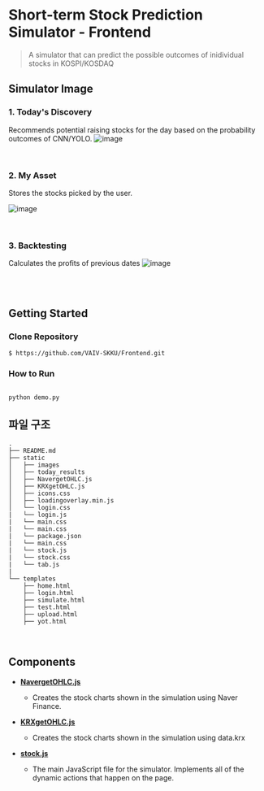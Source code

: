
# Short-term Stock Prediction Simulator - Frontend

> A simulator that can predict the possible outcomes of inidividual stocks in KOSPI/KOSDAQ

## Simulator Image

### 1. Today's Discovery
Recommends potential raising stocks for the day based on the probability outcomes of CNN/YOLO.
![image](https://user-images.githubusercontent.com/68769481/209825811-df515f0e-57eb-43f5-a73c-bafca8b75e95.png)


<br />

### 2. My Asset
Stores the stocks picked by the user.

![image](https://user-images.githubusercontent.com/68769481/209825905-a9ac34de-f23b-41d9-8a2b-04db658527d7.png)


<br />

### 3. Backtesting
Calculates the profits of previous dates
![image](https://user-images.githubusercontent.com/68769481/209825890-6f2da53f-21ba-461f-a195-54368ae737f6.png)




<br />


<br />

## Getting Started

### Clone Repository

```shell script
$ https://github.com/VAIV-SKKU/Frontend.git

```

### How to Run

```

python demo.py

```
## 파일 구조

```
.
├── README.md
├── static
│   ├── images
│   ├── today_results
│   ├── NavergetOHLC.js
│   ├── KRXgetOHLC.js
│   ├── icons.css
│   ├── loadingoverlay.min.js
│   └── login.css
|   └── login.js
|   └── main.css
|   └── main.css
|   └── package.json
|   └── main.css
|   └── stock.js
|   └── stock.css
|   └── tab.js
|
└── templates
    ├── home.html
    ├── login.html
    ├── simulate.html
    ├── test.html
    ├── upload.html
    ├── yot.html

```

<br />

## Components

- **[NavergetOHLC.js](https://github.com/skku-synapse/frontend/blob/main/src/components/Test.js)**
  - Creates the stock charts shown in the simulation using Naver Finance.

- **[KRXgetOHLC.js](https://github.com/VAIV-SKKU/Frontend/blob/main/static/KRXgetOHLC.js)**
  - Creates the stock charts shown in the simulation using data.krx
  
- **[stock.js](https://github.com/VAIV-SKKU/Frontend/blob/main/static/stock.js)**
  - The main JavaScript file for the simulator. Implements all of the dynamic actions that happen on the page.


